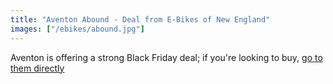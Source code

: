 ```yaml
---
title: "Aventon Abound - Deal from E-Bikes of New England"
images: ["/ebikes/abound.jpg"]
---
```


Aventon is offering a strong Black Friday deal; if you're looking to buy, [go to them directly](https://www.aventon.com/products/abound-ebike?variant=42319517483203)

<!--

The Camberville E-Bike Lending Library has partnered with E-Bikes of New
England to offer a discount on a package deal with accessories for the Aventon
Abound.

Bikes are assembled by professional bike mechanics, and delivered to your door
in the Camberville area. **For each bike purchased, E-Bikes of New England will
donate $50 to the Camberville E-Bike Lending Library.**

| Package | Current Sale Price | E-Bikes of New England Price |
| ------- | ------------------ | ---------------------------- |
| **Standard**: This base accessory package includes the handrail, rear seat pad, and a front rack, for a ready-to-ride experience designed to haul two older kids. | $2274 | <s>$2003</s> <br /> Black Friday Price: $1903 |
| **Ready to Haul**: The Ready to Haul package adds a double-width milk crate mounted to the front rack for all your carrying needs, and a Lezyne bell. | $2330 | <s>$2050</s> <br /> Black Friday Price: $1950 |
| **Ready to Transport**:  This package adds a rack-mounted Yepp Maxx child seat. (This is the configuration available for borrowing from the E-Bike Lending Library.) | $2580 |  <s>$2250</s> <br /> Black Friday Price: $2150 |

All prices include professional assembly and delivery.

E-Bikes of New England has also donated a Ready to Transport model Aventon Abound to the library for families to try before they buy; if you'd like to try out the bike, you can request to [borrow the bike](https://forms.gle/WkBo3KS4jfbQtgAr7) to try! (Note that there is a significant backlog at this time in borrowing the bike.) Thanks to E-Bikes of New England for their support of the library and their ongoing sponsorship of the [Family Bike Ride](https://www.familybikeride.org/)!


<img src="/ebikesne.jpg" />

-->
